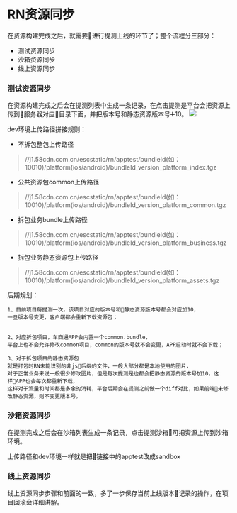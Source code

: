# RN资源同步

在资源构建完成之后，就需要进行提测上线的环节了；整个流程分三部分：

- 测试资源同步
- 沙箱资源同步
- 线上资源同步

### 测试资源同步
在资源构建完成之后会在提测列表中生成一条记录，在点击提测是平台会把资源上传到服务器对应目录下面，并把版本号和静态资源版本号➕10。
<img src="http://c.58corp.com/download/attachments/26152743/image2018-9-10%2014%3A14%3A23.png?version=1&modificationDate=1536560063315&api=v2">

dev环境上传路径拼接规则：

- 不拆包整包上传路径
>//j1.58cdn.com.cn/escstatic/rn/apptest/bundleId(如：10010)/platform(ios/android)/bundleId_version_platform_index.tgz

- 公共资源包common上传路径
>//j1.58cdn.com.cn/escstatic/rn/apptest/bundleId(如：10010)/platform(ios/android)/bundleId_version_platform_common.tgz

- 拆包业务bundle上传路径
>//j1.58cdn.com.cn/escstatic/rn/apptest/bundleId(如：10010)/platform(ios/android)/bundleId_version_platform_business.tgz

- 拆包业务静态资源包上传路径
>//j1.58cdn.com.cn/escstatic/rn/apptest/bundleId(如：10010)/platform(ios/android)/bundleId_version_platform_assets.tgz


后期规划： 
``` 
1、目前项目每提测一次，该项目对应的版本号和静态资源版本号都会对应加10，
一旦版本号变更，客户端都会重新下载资源包；


2、对应拆包项目，车商通APP会内置一个common.bundle，
平台上也不会允许修改common项目，common的版本号就不会变更，APP启动时就不会下载；

3、对于拆包项目的静态资源包
就是打包时RN未能识别的非js后缀的文件，一般大部分都是本地使用的图片，
对于正常业务来说一般很少修改图片，但是每次提测是也都会把静态资源的版本号加10，这样APP也会每次都重新下载，
这样对于流量和时间都是多余的消耗，平台后期会在提测之前做一个diff对比，如果前端未修改静态资源，则不变更版本号。
```

### 沙箱资源同步
在提测完成之后会在沙箱列表生成一条记录，点击提测沙箱可把资源上传到沙箱环境。

上传路径和dev环境一样就是把链接中的apptest改成sandbox

### 线上资源同步
线上资源同步步骤和前面的一致，多了一步保存当前上线版本记录的操作，在项目回滚会详细讲解。
